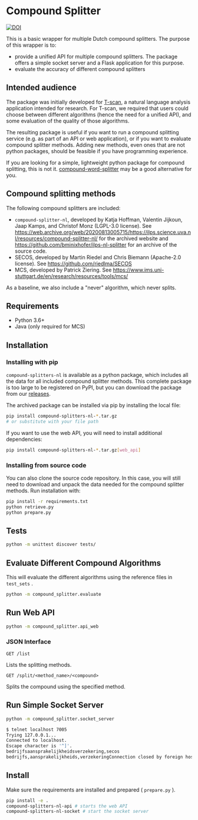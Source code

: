 # Compound Splitter

[![DOI](https://zenodo.org/badge/282840038.svg)](https://zenodo.org/badge/latestdoi/282840038)

This is a basic wrapper for multiple Dutch compound splitters. The purpose of this wrapper is to:

- provide a unified API for multiple compound splitters. The package offers a simple socket server and a Flask application for this purpose.
- evaluate the accuracy of different compound splitters

## Intended audience

The package was initially developed for [T-scan](https://github.com/UUDigitalHumanitieslab/tscan), a natural language analysis application intended for research. For T-scan, we required that users could choose between different algorithms (hence the need for a unified API), and some evaluation of the quality of those algorithms.

The resulting package is useful if you want to run a compound splitting service (e.g. as part of an API or web application), or if you want to evaluate compound splitter methods. Adding new methods, even ones that are not python packages, should be feasible if you have programming experience.

If you are looking for a simple, lightweight python package for compound splitting, this is not it. [compound-word-splitter](https://github.com/TimKam/compound-word-splitter) may be a good alternative for you.

## Compound splitting methods

The following compound splitters are included:

- `compound-splitter-nl`, developed by Katja Hoffman, Valentin Jijkoun, Jaap Kamps, and Christof Monz (LGPL-3.0 license). See https://web.archive.org/web/20200813005715/https://ilps.science.uva.nl/resources/compound-splitter-nl/ for the archived website and https://github.com/bminixhofer/ilps-nl-splitter for an archive of the source code.
- SECOS, developed by Martin Riedel and Chris Biemann (Apache-2.0 license). See https://github.com/riedlma/SECOS 
- MCS, developed by Patrick Ziering. See https://www.ims.uni-stuttgart.de/en/research/resources/tools/mcs/

As a baseline, we also include a "never" algorithm, which never splits.

## Requirements

- Python 3.6+
- Java (only required for MCS)

## Installation

### Installing with pip

`compound-splitters-nl` is available as a python package, which includes all the data for all included compound splitter methods. This complete package is too large to be registered on PyPI, but you can download the package from our [releases](https://github.com/UUDigitalHumanitieslab/compound-splitter/releases/).

The archived package can be installed via pip by installing the local file:

```bash
pip install compound-splitters-nl-*.tar.gz
# or substitute with your file path
```

If you want to use the web API, you will need to install additional dependencies:

```bash
pip install compound-splitters-nl-*.tar.gz[web_api]
```

### Installing from source code

You can also clone the source code repository. In this case, you will still need to download and unpack the data needed for the compound splitter methods. Run installation with:

``` bash
pip install -r requirements.txt
python retrieve.py
python prepare.py
```

## Tests

``` bash
python -m unittest discover tests/
```

## Evaluate Different Compound Algorithms

This will evaluate the different algorithms using the reference files in `test_sets` .

``` bash
python -m compound_splitter.evaluate
```

## Run Web API

``` bash
python -m compound_splitter.api_web
```

### JSON Interface

 `GET /list`

Lists the splitting methods.

 `GET /split/<method_name>/<compound>`

Splits the compound using the specified method.

## Run Simple Socket Server

``` bash
python -m compound_splitter.socket_server
```

``` bash
$ telnet localhost 7005
Trying 127.0.0.1...
Connected to localhost.
Escape character is '^]'.
bedrijfsaansprakelijkheidsverzekering,secos
bedrijfs,aansprakelijkheids,verzekeringConnection closed by foreign host.
```

## Install

Make sure the requirements are installed and prepared ( `prepare.py` ).

``` bash
pip install -e .
compound-splitters-nl-api # starts the web API
compound-splitters-nl-socket # start the socket server
```
